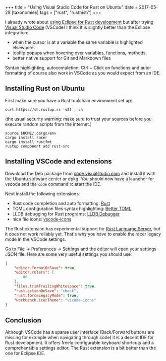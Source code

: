 +++
title = "Using Visual Studio Code for Rust on Ubuntu"
date = 2017-05-28
[taxonomies]
tags = ["rust", "rustnish"]
+++

I already wrote about [using Eclipse for Rust development](@/blog/2017-05-06-using-eclipse-ide-for-rust-on-ubuntu.md) but after trying
[Visual Studio Code](https://code.visualstudio.com/) (VSCode) I think it is
slightly better than the Eclipse integration:

* when the cursor is at a variable the same variable is highlighted elsewhere.
* tooltip popups when hovering over variables, functions, methods.
* better native support for Git and Markdown files

Syntax highlighting, autocompletion, Ctrl + Click on functions and
auto-formatting of course also work in VSCode as you would expect from an IDE.

## Installing Rust on Ubuntu

First make sure you have a Rust toolchain environment set up:

```
curl https://sh.rustup.rs -sSf | sh
```
(the usual security warning: make sure to trust your sources before you execute
 random scripts from the internet.)

```
source $HOME/.cargo/env
cargo install racer
cargo install rustfmt
rustup component add rust-src
```

## Installing VSCode and extensions

Download the Deb package from
[code.visualstudio.com](https://code.visualstudio.com) and install it with the
Ubuntu software center or dpkg. You should now have a launcher for vscode and
the ```code``` command to start the IDE.

Next install the following extensions:
* Rust code completion and auto formatting:
  [Rust](https://marketplace.visualstudio.com/items?itemName=kalitaalexey.vscode-rust)
* TOML configuration files syntax highlighting: [Better
  TOML](https://marketplace.visualstudio.com/items?itemName=bungcip.better-toml)
* LLDB debugging for Rust programs: [LLDB
  Debugger](https://marketplace.visualstudio.com/items?itemName=vadimcn.vscode-lldb)
* nice file icons:
  [vscode-icons](https://marketplace.visualstudio.com/items?itemName=robertohuertasm.vscode-icons)

The Rust extension has experimental support for [Rust Language
Server](https://github.com/rust-lang-nursery/rls), but it does not work
reliably yet. That's why you have to enable the racer legacy mode in the VSCode
settings.

Go to File -> Preferences -> Settings and the editor will open your settings
JSON file. Here are some very useful settings you should use:

```json
{
    "editor.formatOnSave": true,
    "editor.rulers": [
        80
    ],
    "files.trimTrailingWhitespace": true,
    "rust.actionOnSave": "check",
    "rust.forceLegacyMode": true,
    "workbench.iconTheme": "vscode-icons"
}
```

## Conclusion

Although VSCode has a sparse user interface (Back/Forward buttons are missing
for example when navigating through code) it is a decent IDE for Rust
development. It offers freely configurable keyboard shortcuts and a
comprehensible settings editor. The Rust extension is a bit better than the one
for Eclipse IDE.
